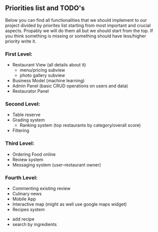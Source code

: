 ## Priorities list and TODO's

Below you can find all functionalities that we should implement to our project divided by priorites list starting from most important and crucial aspects. Propably we will do them all but we should start from the top. If you think something is missing or something should have less/higher priority write it.

### First Level:
- Restaurant View (all details about it)
  * menu/pricing subview
  * photo gallery subview
- Business Model (machine learning)
- Admin Panel (basic CRUD operations on users and data)
- Restaurator Panel

### Second Level:
- Table reserve
- Grading system
  * Ranking system (top restaurants by category/overall score)
- Filtering
 
 ### Third Level:
 - Ordering Food online
 - Review system
 - Messaging system (user-restaurant owner)
 
 ### Fourth Level:
 - Commenting existing review
 - Culinary news
 - Mobile App
 - Interactive map (might as well use google maps widget)
 - Recipes system
  * add recipe
  * search by ingredients

